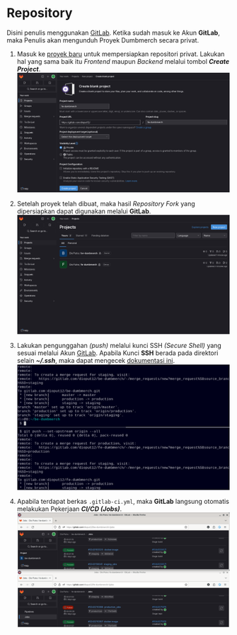 # Repository
Disini penulis menggunakan [GitLab](https://gitlab.com/users/sign_in). Ketika sudah masuk ke Akun
**GitLab**, maka Penulis akan mengunduh Proyek Dumbmerch secara privat.

1. Masuk ke [proyek baru](https://gitlab.com/projects/new) untuk mempersiapkan repositori privat.
Lakukan hal yang sama baik itu *Frontend* maupun *Backend* melalui tombol ***Create Project***.
![20231023_7](/assets/images/20231023_7.png)

2. Setelah proyek telah dibuat, maka hasil *Repository Fork* yang dipersiapkan dapat digunakan
melalui **GitLab**.
![20231023_8](/assets/images/20231023_8.png)

3. Lakukan pengunggahan *(push)* melalui kunci SSH *(Secure Shell)* yang sesuai melalui Akun
[GitLab](https://gitlab.com/-/profile/keys). Apabila Kunci **SSH** berada pada direktori selain
***~/.ssh***, maka dapat mengecek [dokumentasi ini](https://docs.gitlab.com/ee/user/ssh.html#use-different-keys-for-different-repositories).
![20231023_9](/assets/images/20231023_9.png)

4. Apabila terdapat berkas ```.gitlab-ci.yml```, maka **GitLab** langsung otomatis melakukan
Pekerjaan ***CI/CD (Jobs)***.
![20231023_10](/assets/images/20231023_10.png)
